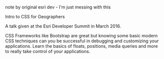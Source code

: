 note by original esri dev - I'm just messing with this

Intro to CSS for Geographers

A talk given at the Esri Developer Summit in March 2016.

CSS Frameworks like Bootstrap are great but knowing some basic modern CSS techniques can you be successful in debugging and customizing your applications. Learn the basics of floats, positions, media queries and more to really take control of your applications.